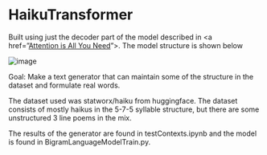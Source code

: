 # HaikuTransformer

Built using just the decoder part of the model described in <a href=”[Attention is All You Need](https://arxiv.org/abs/1706.03762)”></a>. The model structure is shown below

![image](https://github.com/user-attachments/assets/9256297e-a7bb-4d17-b543-31b876a5a1e0)

Goal: Make a text generator that can maintain some of the structure in the dataset and formulate real words.

The dataset used was statworx/haiku from huggingface. The dataset consists of mostly haikus in the 5-7-5 syllable structure, but there are some unstructured 3 line poems in the mix.

The results of the generator are found in testContexts.ipynb and the model is found in BigramLanguageModelTrain.py.

